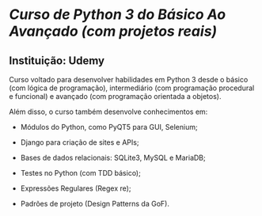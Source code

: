 # *Curso de Python 3 do Básico Ao Avançado (com projetos reais)*

## Instituição: Udemy

Curso voltado para desenvolver habilidades em Python 3 desde o básico (com lógica de programação), intermediário (com programação procedural e funcional) e avançado (com programação orientada a objetos).

Além disso, o curso também desenvolve conhecimentos em:

- Módulos do Python, como PyQT5 para GUI, Selenium; 

- Django para criação de sites e APIs;

- Bases de dados relacionais: SQLite3, MySQL e MariaDB; 

- Testes no Python (com TDD básico); 

- Expressões Regulares (Regex re); 

- Padrões de projeto (Design Patterns da GoF).